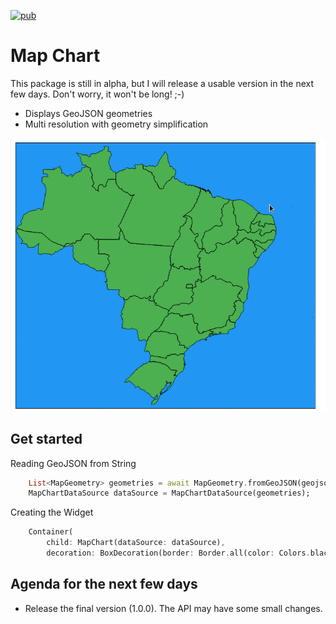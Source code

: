 [![pub](https://img.shields.io/pub/v/mapchart.svg)](https://pub.dev/packages/mapchart)

# Map Chart

This package is still in alpha, but I will release a usable version in the next few days. Don't worry, it won't be long! ;-)

* Displays GeoJSON geometries
* Multi resolution with geometry simplification

![mapchart](https://raw.githubusercontent.com/caduandrade/images/main/mapchart/mapchart.gif)

## Get started

Reading GeoJSON from String
```dart
    List<MapGeometry> geometries = await MapGeometry.fromGeoJSON(geojson);
    MapChartDataSource dataSource = MapChartDataSource(geometries);
```

Creating the Widget
```dart
    Container(
        child: MapChart(dataSource: dataSource),
        decoration: BoxDecoration(border: Border.all(color: Colors.black);
```

## Agenda for the next few days

* Release the final version (1.0.0). The API may have some small changes.